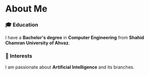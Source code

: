 # About Me

### 🎓 Education
I have a **Bachelor's degree** in **Computer Engineering** from **Shahid Chamran University of Ahvaz**.

### 🤖 Interests
I am passionate about **Artificial Intelligence** and its branches.
